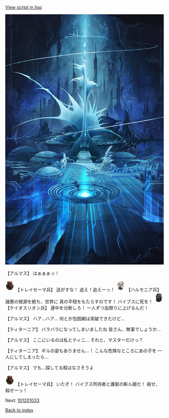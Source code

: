 [View script in lisp](../scripts/101201031.txt)

![profound_nolight.png](../images/backgrounds/profound_nolight.png)

【アルマス】
はぁぁぁっ！

<img src="../images/units/3830001.png" alt="3830001.png" height="34"/>
【トレイセーマ兵】
逃がすな！
追え！追えーっ！

<img src="../images/units/3810001.png" alt="3810001.png" height="34"/>
【ハルモニア兵】
諸悪の根源を絶ち、世界に
真の平穏をもたらすのです！
バイブスに死を！

<img src="../images/units/3820001.png" alt="3820001.png" height="34"/>
【ケイオスリオン兵】
連中を分断しろ！
一人ずつ血祭りに上げるんだ！

【アルマス】
ハア…ハア…
何とか包囲網は突破できたけど…

【ティターニア】
バラバラになってしまいましたね
皆さん、無事でしょうか…

【アルマス】
ここにいるのは私とティニ…
それと、マスターだけっ？

【ティターニア】
ギルの姿もありません…！
こんな危険なところにあの子を
一人にしてしまったら…

【アルマス】
でも…探してる暇はなさそうよ

<img src="../images/units/3830001.png" alt="3830001.png" height="34"/>
【トレイセーマ兵】
いたぞ！
バイブス所持者と護衛の斬ル姫だ！
殺せ、殺せーっ！

Next: [101201033](101201033.md)

[Back to index](index.md)
